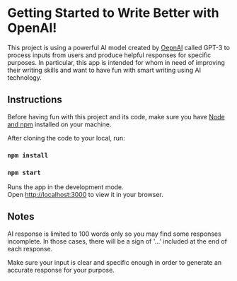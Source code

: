 # Getting Started to Write Better with OpenAI!

This project is using a powerful AI model created by [OepnAI](https://openai.com/api/) called GPT-3 to process inputs from users and produce helpful responses for specific purposes. In particular, this app is intended for whom in need of improving their writing skills and want to have fun with smart writing using AI technology.

## Instructions

Before having fun with this project and its code, make sure you have [Node and npm](https://nodejs.org/en/) installed on your machine.

After cloning the code to your local, run:

### `npm install`

### `npm start`

Runs the app in the development mode.\
Open [http://localhost:3000](http://localhost:3000) to view it in your browser.



## Notes

AI response is limited to 100 words only so you may find some responses incomplete. In those cases, there will be a sign of '...' included at the end of each response.

Make sure your input is clear and specific enough in order to generate an accurate response for your purpose.

